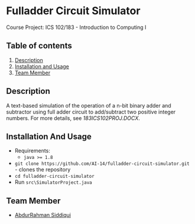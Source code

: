 # Fulladder Circuit Simulator
  
Course Project: ICS 102/183 - Introduction to Computing I

## Table of contents
1. [Description](#description)
2. [Installation and Usage](#installation-usage)
3. [Team Member](#team-member)

## Description <a name="description"></a>
A text-based simulation of the operation of a n-bit binary adder and subtractor using full adder circuit to add/subtract two positive integer numbers. For more details, see *183ICS102PROJ.DOCX*.

## Installation And Usage <a name="installation-usage"></a>
- Requirements:
  - `java >= 1.8`
- `git clone https://github.com/AI-14/fulladder-circuit-simulator.git` - clones the repository
- `cd fulladder-circuit-simulator`
- Run `src\SimulatorProject.java`

## Team Member <a name="team-member"></a>
- [AbdurRahman Siddiqui](https://github.com/AbdurRahmanSiddiqui)
